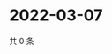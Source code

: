 # 2022-03-07

共 0 条

<!-- BEGIN WEIBO -->
<!-- 最后更新时间 Mon Mar 07 2022 10:09:00 GMT+0800 (China Standard Time) -->

<!-- END WEIBO -->
